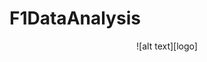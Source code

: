 # F1DataAnalysis


[logo]: src/common/images/icon.png "F1 Data Analysis"

<p align="center">
  ![alt text][logo]
</p>